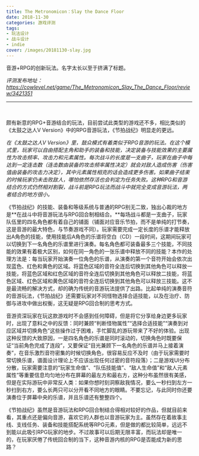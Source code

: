 ```yaml
---
title: The Metronomicon：Slay the Dance Floor
date: 2018-11-30
categories: 游戏评测
tags: 
- 玩法设计
- 战斗设计
- indie
cover: /images/20181130-slay.jpg
---
```


音游+RPG的创新玩法。名字太长以至于挤满了标题。

<!--more-->

*评测发布地址：https://cowlevel.net/game/The_Metronomicon_Slay_The_Dance_Floor/review/3421351*

---

</br>

颇有新意的RPG+音游结合的玩法，目前尝试此类型的游戏还不多，相比类似的《太鼓之达人V Version》中的RPG音游玩法，《节拍战纪》明显走的更远。

*在《太鼓之达人V  Version》里，鼓众模式有着类似于RPG音游的玩法。在这个模式里，玩家可以自由搭配主角和助手的装备和技能，决定装备与技能效果的主要属性为攻击频率、攻击力和元素属性。每次战斗的长度是一支曲子，玩家在曲子中每达到一定连击数（连击数由装备的攻击频率属性决定）就会对敌人造成伤害（伤害值由装备的攻击力决定），其中元素属性相克的话会造成更多伤害。如果曲子结束的时候玩家仍未击败敌人，哪怕依然存活也会判定为任务失败。这种RPG和音游结合的方式仍然相对割裂，战斗前是RPG玩法而战斗中就完全变成音游玩法，两者结合的地方很小。*

《节拍战纪》的技能、装备和等级系统与普通的RPG别无二致，独出心裁的地方是**在战斗中将音游玩法与RPG回合制相结合。**每场战斗都是一支曲子，玩家队伍里的四名角色都有着自己的铺面（铺面对应音乐节拍，而不是单纯的打节奏，这是音游的最大特色，与节奏游戏不同）。玩家需要完成一定长度的乐谱才能释放出A角色的技能，使用技能后A角色的乐谱将空白（CD）一段时间，这期间玩家可以切换到下一名角色的乐谱里进行演奏。每名角色都可装备最多三个技能，不同技能的效果有着极大区别，如何在同一角色的一张乐谱中释放不同的技能？本作的处理方法是：每当玩家开始演奏一位角色的乐谱，从演奏的第一个音符开始会依次出现蓝色、红色和黄色的区域。将蓝色区域的音符全连后切换到其他角色可以释放一技能，将蓝色区域和红色区域的音符全连后切换到其他角色可以释放二技能，将蓝色区域、红色区域和黄色区域的音符全连后切换到其他角色可以释放三技能。这不是最流畅的解决方式，却的确为传统的音游玩法提供了出路。比起单纯的演奏音符的音游玩法，《节拍战纪》还需要玩家对不同怪物选择合适技能，以及在治疗、防御与进攻中做出权衡，这无疑是RPG回合制的思考方式。

音游资深玩家在玩这款游戏时不会感到任何障碍，但是将它分享给身边更多玩家时，出现了意料之中的反馈：同时兼顾“判断怪物属性”“选择合适技能”“演奏到对应区域并切换角色”这些操作过于困难，手忙脚乱的游玩带来了不好的体验。出现这种反馈的大致原因，一是四名角色的乐谱是同时滚动的，切换角色时既要保证“当前角色完成了连段”，又要保证“目光兼顾下一名角色的乐谱并马上接着演奏”，在音乐激烈音符密集的时候切换角色，很容易反应不及时（由于玩家需要时常切换乐谱，谱面设计理论上不应该出现任何过密的音符段落）；二是游戏UI分布分散，玩家需要注意的“玩家生命值”、“队伍技能值”、“敌人生命值”和“敌人元素属性”等重要信息均匀地分布在屏幕的最左方和最右方，这种分布虽然很有美感，但是在实际游玩中非常反人类：如果你想时刻洞察敌我情况，要么一秒扫到左方一秒扫到右方，要么长两只可以分开看不同地方的眼睛。不要忘记，与此同时你还要演奏位于屏幕中央的乐谱，并且乐谱还有整整四个。

《节拍战纪》虽然是音游玩法和RPG回合制结合得相对较好的作品，但就目前来看，其重点还是偏向音游，喜欢它的人群也以音游玩家为主。虽然存在着故事主线、支线任务、装备和技能搭配系统等RPG元素，但是做的都比较简单，远远不到能以此吸引RPG玩家的地步。不过故事可以后期无限丰富，而玩法却是唯一的，在玩家厌倦了传统回合制的当下，这种音游内核的RPG是否能成为新的思路？

</br>
